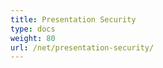 ```yaml
---
title: Presentation Security
type: docs
weight: 80
url: /net/presentation-security/
---
```


